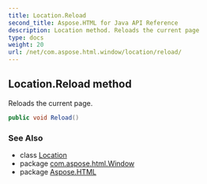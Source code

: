 ```yaml
---
title: Location.Reload
second_title: Aspose.HTML for Java API Reference
description: Location method. Reloads the current page
type: docs
weight: 20
url: /net/com.aspose.html.window/location/reload/
---
```

## Location.Reload method

Reloads the current page.

```java
public void Reload()
```

### See Also

* class [Location](../)
* package [com.aspose.html.Window](../../location/)
* package [Aspose.HTML](../../../)
